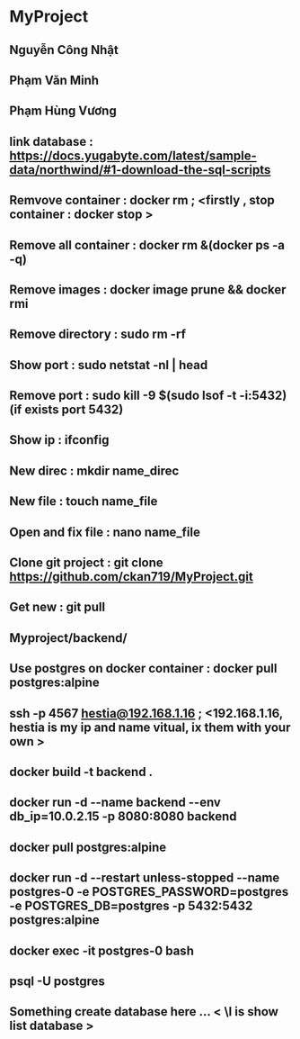 # MyProject
 ## Nguyễn Công Nhật
 ## Phạm Văn Minh
 ## Phạm Hùng Vương

## link database : https://docs.yugabyte.com/latest/sample-data/northwind/#1-download-the-sql-scripts

## Remvove container : docker rm <id or name> ; <firstly , stop container : docker stop <id or name> >
## Remove all container : docker rm &(docker ps -a -q)
## Remove images : docker image prune  && docker rmi <id or name>
## Remove directory : sudo rm -rf <name direc>
## Show port : sudo netstat -nl | head
## Remove port : sudo kill -9 $(sudo lsof -t -i:5432) (if exists port 5432)
## Show ip : ifconfig
## New direc : mkdir name_direc
## New file : touch name_file
## Open and fix file : nano name_file



## Clone git project : git clone https://github.com/ckan719/MyProject.git
## Get new : git pull
## Myproject/backend/

## Use postgres on docker container : docker pull postgres:alpine
## 


## ssh -p 4567 hestia@192.168.1.16 ; <192.168.1.16, hestia is my ip and name vitual, ix them with your own >
## docker build -t backend .
## docker run -d --name backend --env db_ip=10.0.2.15 -p 8080:8080 backend
## docker pull postgres:alpine
## docker run -d --restart unless-stopped --name postgres-0 -e POSTGRES_PASSWORD=postgres -e POSTGRES_DB=postgres -p 5432:5432 postgres:alpine
## docker exec -it postgres-0 bash
## psql -U postgres
## Something create database here ... < \l is show list database >





